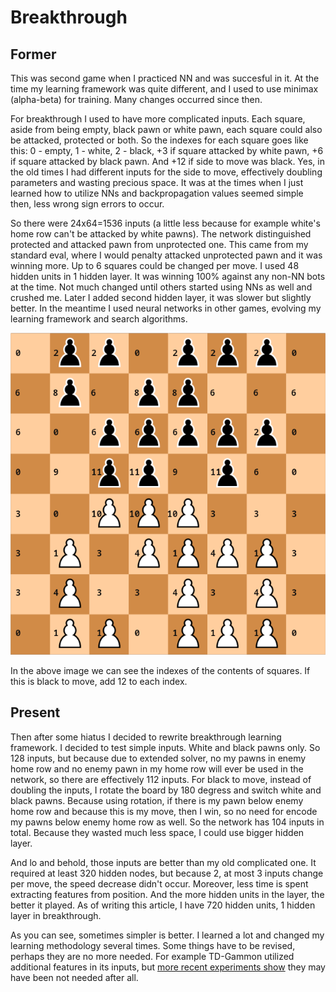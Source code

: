 # Breakthrough

## Former

This was second game when I practiced NN and was succesful in it. At the time my learning framework was quite different, and I used to use minimax (alpha-beta) for training. Many changes occurred since then.

For breakthrough I used to have more complicated inputs. Each square, aside from being empty, black pawn or white pawn, each square could also be attacked, protected or both. So the indexes for each square goes like this: 0 - empty, 1 - white, 2 - black, +3 if square attacked by white pawn, +6 if square attacked by black pawn. And +12 if side to move was black. Yes, in the old times I had different inputs for the side to move, effectively doubling parameters and wasting precious space. It was at the times when I just learned how to utilize NNs and backpropagation values seemed simple then, less wrong sign errors to occur.

So there were 24x64=1536 inputs (a little less because for example white's home row can't be attacked by white pawns). The network distinguished protected and attacked pawn from unprotected one. This came from my standard eval, where I would penalty attacked unprotected pawn and it was winning more. Up to 6 squares could be changed per move. I used 48 hidden units in 1 hidden layer. It was winning 100% against any non-NN bots at the time. Not much changed until others started using NNs as well and crushed me. Later I added second hidden layer, it was slower but slightly better. In the meantime I used neural networks in other games, evolving my learning framework and search algorithms.

![breakthrough](breakthrough.png "Breakthrough")

In the above image we can see the indexes of the contents of squares. If this is black to move, add 12 to each index.


## Present

Then after some hiatus I decided to rewrite breakthrough learning framework. I decided to test simple inputs. White and black pawns only. So 128 inputs, but because due to extended solver, no my pawns in enemy home row and no enemy pawn in my home row will ever be used in the network, so there are effectively 112 inputs. For black to move, instead of doubling the inputs, I rotate the board by 180 degress and switch white and black pawns. Because using rotation, if there is my pawn below enemy home row and because this is my move, then I win, so no need for encode my pawns below enemy home row as well. So the network has 104 inputs in total. Because they wasted much less space, I could use bigger hidden layer. 

And lo and behold, those inputs are better than my old complicated one. It required at least 320 hidden nodes, but because 2, at most 3 inputs change per move, the speed decrease didn't occur. Moreover, less time is spent extracting features from position. And the more hidden units in the layer, the better it played. As of writing this article, I have 720 hidden units, 1 hidden layer in breakthrough.

As you can see, sometimes simpler is better. I learned a lot and changed my learning methodology several times. Some things have to be revised, perhaps they are no more needed. For example TD-Gammon utilized additional features in its inputs, but [more recent experiments show](http://www.scholarpedia.org/article/User:Gerald_Tesauro/Proposed/Td-gammon#Performance_Results) they may have been not needed after all.
